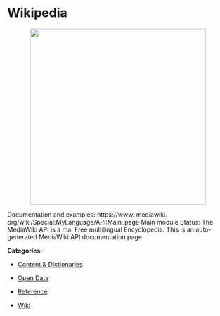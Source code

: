 # Wikipedia
<p align="center">
    <img width="400" src="https://raw.githubusercontent.com/apis-list/apis-list/apis/wikipedia/logo_256x256.png" />
</p>

Documentation and examples: https://www. mediawiki. org/wiki/Special:MyLanguage/API:Main_page Main module Status: The MediaWiki API is a ma. Free multilingual Encyclopedia. This is an auto-generated MediaWiki API documentation page



**Categories**:

- [Content & Dictionaries](https://github.com/apis-list/apis-list#content-and-dictionaries)

- [Open Data](https://github.com/apis-list/apis-list#open-data)

- [Reference](https://github.com/apis-list/apis-list#reference)

- [Wiki](https://github.com/apis-list/apis-list#wiki)



